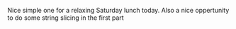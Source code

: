 Nice simple one for a relaxing Saturday lunch today. Also a nice oppertunity to do some string slicing in the first part
